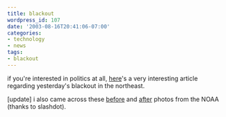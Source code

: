```yaml
---
title: blackout
wordpress_id: 107
date: '2003-08-16T20:41:06-07:00'
categories:
- technology
- news
tags:
- blackout
---
```

if you're interested in politics at all, [here][]'s a very interesting article regarding yesterday's blackout in the
northeast.

[update] i also came across these [before][] and [after][] photos from the NOAA (thanks to slashdot).

[here]: http://gregpalast.com/printerfriendly.cfm?artid=257
[before]: http://www.noaanews.noaa.gov/nightlights/blackout081403-20hrsbefore-text.jpg
[after]: http://www.noaanews.noaa.gov/nightlights/blackout081503-7hrsafter-text.jpg
